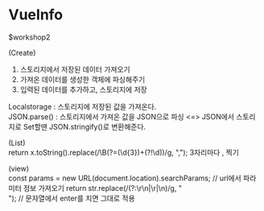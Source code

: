 # VueInfo

$workshop2

(Create) <br>
1. 스토리지에서 저장된 데이터 가져오기 <br>
2. 가져온 데이터를 생성한 객체에 파싱해주기 <br>
3. 입력된 데이터를 추가하고, 스토리지에 저장 <br>

Localstorage : 스토리지에 저장된 값을 가져온다. <br>
JSON.parse() : 스토리지에서 가져온 값을 JSON으로 파싱 <=> JSON에서 스토리지로 Set할땐 JSON.stringify()로 변환해준다. <br>

(List) <br>
return x.toString().replace(/\B(?=(\d{3})+(?!\d))/g, ","); 3자리마다 , 찍기 <br>

(view) <br>
const params = new URL(document.location).searchParams; // url에서 파라미터 정보 가져오기
return str.replace(/(?:\r\n|\r|\n)/g, "<br />"); // 문자열에서 enter를 치면 그대로 적용




